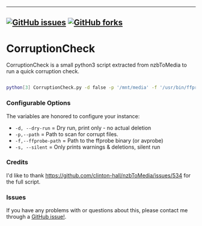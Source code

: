 -----------------------------------------
[![GitHub issues](https://img.shields.io/github/issues/Mirabis/CorruptionCheck.svg)](https://github.com/Mirabis/CorruptionCheck/issues)
[![GitHub forks](https://img.shields.io/github/forks/Mirabis/CorruptionCheck.svg?style=flat-square)](https://github.com/Mirabis/CorruptionCheck/network)
-----------------------------------------
# CorruptionCheck
CorruptionCheck is a small python3 script extracted from nzbToMedia to run a quick corruption check.

```bash

python[3] CorruptionCheck.py -d false -p '/mnt/media' -f '/usr/bin/ffprobe'

```
### Configurable Options

The variables are honored to configure your instance:

* `-d, --dry-run`	=	Dry run, print only - no actual deletion
* `-p,--path`	=	Path to scan for corrupt files.
* `-f,--ffprobe-path`	=	Path to the ffprobe binary (or avprobe)
* `-s, --silent`	=	Only prints warnings & deletions, silent run

### Credits
I'd like to thank https://github.com/clinton-hall/nzbToMedia/issues/534 for the full script.

### Issues

If you have any problems with or questions about this, please contact me through a [GitHub issue!](/issues).